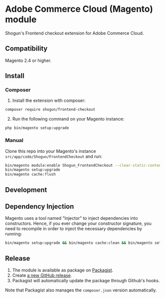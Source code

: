 # Adobe Commerce Cloud (Magento) module

Shogun's Frontend checkout extension for Adobe Commerce Cloud.

## Compatibility

Magento 2.4 or higher.

## Install

### Composer

1. Install the extension with composer:

```bash
composer require shogun/frontend-checkout
```

2. Run the following command on your Magento instance:

```
php bin/magento setup:upgrade
```

### Manual

Clone this repo into your Magento's instance `src/app/code/Shogun/FrontendCheckout` and run:

```bash
bin/magento module:enable Shogun_FrontendCheckout --clear-static-content
bin/magento setup:upgrade
bin/magento cache:flush
```

## Development

## Dependency Injection

Magento uses a tool named "Injector" to inject dependencies into constructors.
Hence, if you ever change your constructor signature, you need to recompile
in order to inject the necessary dependencies by running:

```bash
bin/magento setup:upgrade && bin/magento cache:clean && bin/magento setup:di:compile
```

## Release

1. The module is available as package on [Packagist](https://packagist.org/packages/shogun/frontend-checkout).
2. Create [a new GitHub release](https://github.com/getshogun/adobe-commerce-cloud-checkout-extension/releases).
3. Packagist will automatically update the package through Github's hooks.

Note that Packagist also manages the `composer.json` version automatically.
